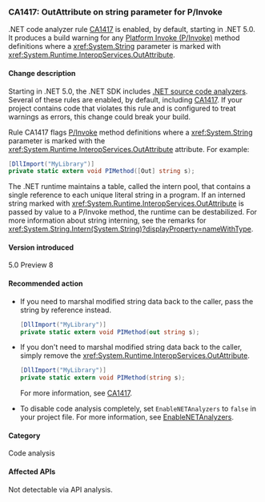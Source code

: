 ### CA1417: OutAttribute on string parameter for P/Invoke

.NET code analyzer rule [CA1417](/visualstudio/code-quality/ca1417) is enabled, by default, starting in .NET 5.0. It produces a build warning for any [Platform Invoke (P/Invoke)](../../../../docs/standard/native-interop/pinvoke.md) method definitions where a <xref:System.String> parameter is marked with <xref:System.Runtime.InteropServices.OutAttribute>.

#### Change description

Starting in .NET 5.0, the .NET SDK includes [.NET source code analyzers](../../../../docs/fundamentals/productivity/code-analysis.md). Several of these rules are enabled, by default, including [CA1417](/visualstudio/code-quality/ca1417). If your project contains code that violates this rule and is configured to treat warnings as errors, this change could break your build.

Rule CA1417 flags [P/Invoke](../../../../docs/standard/native-interop/pinvoke.md) method definitions where a <xref:System.String> parameter is marked with the <xref:System.Runtime.InteropServices.OutAttribute> attribute. For example:

```csharp
[DllImport("MyLibrary")]
private static extern void PIMethod([Out] string s);
```

The .NET runtime maintains a table, called the intern pool, that contains a single reference to each unique literal string in a program. If an interned string marked with <xref:System.Runtime.InteropServices.OutAttribute> is passed by value to a P/Invoke method, the runtime can be destabilized. For more information about string interning, see the remarks for <xref:System.String.Intern(System.String)?displayProperty=nameWithType>.

#### Version introduced

5.0 Preview 8

#### Recommended action

- If you need to marshal modified string data back to the caller, pass the string by reference instead.

  ```csharp
  [DllImport("MyLibrary")]
  private static extern void PIMethod(out string s);
  ```

- If you don't need to marshal modified string data back to the caller, simply remove the <xref:System.Runtime.InteropServices.OutAttribute>.

  ```csharp
  [DllImport("MyLibrary")]
  private static extern void PIMethod(string s);
  ```

  For more information, see [CA1417](/visualstudio/code-quality/ca1417).

- To disable code analysis completely, set `EnableNETAnalyzers` to `false` in your project file. For more information, see [EnableNETAnalyzers](../../../../docs/core/project-sdk/msbuild-props.md#enablenetanalyzers).

#### Category

Code analysis

#### Affected APIs

Not detectable via API analysis.

<!--

#### Affected APIs

Not detectable via API analysis.

-->
